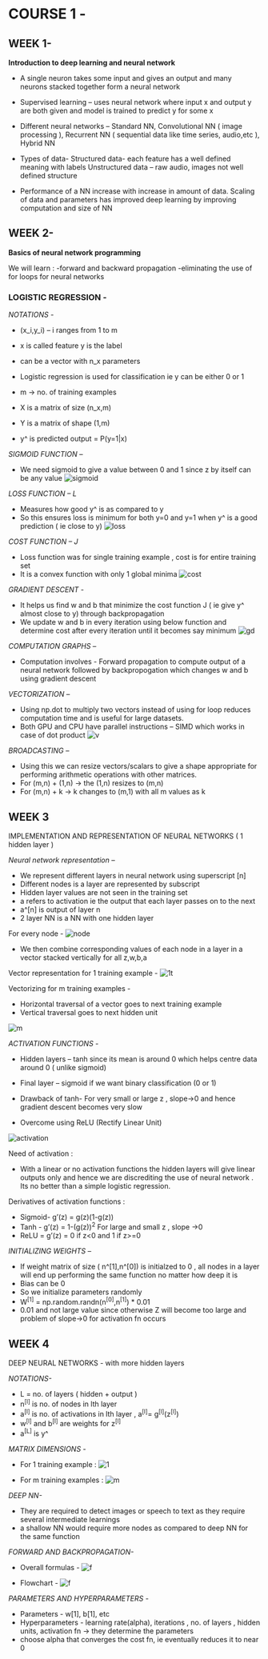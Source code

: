 # COURSE 1 -
## WEEK 1-
**Introduction to deep learning and neural network**

* A single neuron takes some input and gives an output and many neurons stacked together form a neural network

* Supervised learning – uses neural network where input x and output y are both given and model is trained to predict y for some x

* Different neural networks –
Standard NN, Convolutional NN ( image processing ), Recurrent NN ( sequential data like time series, audio,etc ), Hybrid NN

* Types of data-
Structured data- each feature has a well defined meaning with labels 
Unstructured data – raw audio, images not well defined structure

* Performance of a NN increase with increase in amount of data. Scaling of data and parameters has improved deep learning by improving computation and size of NN

## WEEK 2-
**Basics of neural network programming**

We will learn :
-forward and backward propagation
-eliminating the use of for loops for neural networks

### LOGISTIC REGRESSION -

_NOTATIONS -_

* (x_i,y_i) – i ranges from 1 to m
* x is called feature y is the label
* can be a vector with n_x parameters
* Logistic regression is used for classification ie y can be either 0 or 1

* m -> no. of training examples  
* X is a matrix of size (n_x,m)
* Y is a matrix of shape (1,m)
* y^ is predicted output = P(y=1|x)

_SIGMOID FUNCTION –_

* We need sigmoid to give a value between 0 and 1 since z by itself can be any value
![sigmoid](Images/sigmoid.png)
 
_LOSS FUNCTION – L_

* Measures how good y^ is as compared to y 
* So this ensures loss is minimum for both y=0 and y=1 when y^ is a good prediction ( ie close to y)
![loss](Images/loss.png)

_COST FUNCTION – J_

* Loss function was for single training example , cost is for entire training set
* It is a convex function with only 1 global minima 
![cost](Images/cost.png)

_GRADIENT DESCENT -_

* It helps us find w and b that minimize the cost function J ( ie give y^ almost close to y) through backpropagation
* We update w and b in every iteration using below function and determine cost after every iteration until it becomes say minimum
![gd](Images/gradient_descent.png)

_COMPUTATION GRAPHS –_

* Computation involves -
Forward propagation to compute output of a neural network followed by backpropogation which changes w and b using gradient descent

_VECTORIZATION –_

* Using np.dot to multiply two vectors instead of using for loop reduces computation time and is useful for large datasets.
* Both GPU and CPU have parallel instructions – SIMD which works in case of dot product 
![v](Images/vectorization.png)

_BROADCASTING –_

* Using this we can resize vectors/scalars to give a shape appropriate for performing arithmetic operations with other matrices. 
* For (m,n) + (1,n) -> the (1,n) resizes to (m,n) 
* For (m,n) + k -> k changes to (m,1) with all m values as k 

## WEEK 3

IMPLEMENTATION AND REPRESENTATION OF NEURAL NETWORKS ( 1 hidden layer )

_Neural network representation –_

* We represent different layers in neural network using superscript [n]
* Different nodes is a layer are represented by subscript 
* Hidden layer values are not seen in the training set
* a refers to activation ie the output that each layer passes on to the next
* a^[n] is output of layer n
* 2 layer NN is a NN with one hidden layer 

For every node -
![node](Images/node.png)

* We then combine corresponding values of each node in a layer in a vector stacked vertically for all z,w,b,a
 
Vector representation for 1 training example -
![1t](Images/1_training_vector.png)

Vectorizing for m training examples -

* Horizontal traversal of a vector goes to next training example
* Vertical traversal goes to next hidden unit 

![m](Images/m_training_vector.png)




_ACTIVATION FUNCTIONS -_

* Hidden layers – tanh since its mean is around 0 which helps centre data around 0 ( unlike sigmoid)
* Final layer – sigmoid if we want binary classification (0 or 1)

* Drawback of tanh-
For very small or large z , slope->0 and hence gradient descent becomes very slow

* Overcome using ReLU (Rectify Linear Unit)

![activation](Images/activation.png)

Need of activation :

* With a linear or no activation functions the hidden layers will give linear outputs only and hence we are discrediting the use of neural network . Its no better than a simple logistic regression.

Derivatives of activation functions :

* Sigmoid- g’(z) = g(z)(1-g(z))
* Tanh -  g’(z) = 1-(g(z))<sup>2</sup>
For large and small z , slope ->0
* ReLU = g’(z) = 0 if z<0 and 1 if z>=0

_INITIALIZING WEIGHTS –_

* If weight matrix of size ( n^[1],n^[0]) is initialzed to 0 , all nodes in a layer will end up performing the same function no matter how deep it is 
* Bias can be 0 
* So we initialize parameters randomly 
* W<sup>[1]</sup> = np.random.randn(n<sup>[0]</sup>,n<sup>[1]</sup>) * 0.01
* 0.01 and not large value since otherwise Z will become too large and problem of slope->0 for activation fn occurs


## WEEK 4

DEEP NEURAL NETWORKS - with more hidden layers 

_NOTATIONS-_

* L = no. of layers ( hidden + output )
* n<sup>[l]</sup> is no. of nodes in lth layer
* a<sup>[l]</sup> is no. of activations in lth layer , a<sup>[l]</sup>= g<sup>[l]</sup>(z<sup>[l]</sup>)
* w<sup>[l]</sup> and b<sup>[l]</sup> are weights for z<sup>[l]</sup> 
* a<sup>[L]</sup> is y^


_MATRIX DIMENSIONS -_

* For 1 training example :
![1]("Images/matrix_dim1.png")

* For m training examples :
![m](Images/matrix_dim2.png)

_DEEP NN-_

* They are required to detect images or speech to text as they require several intermediate learnings 
* a shallow NN would require more nodes as compared to deep NN for the same function

_FORWARD AND BACKPROPAGATION-_

* Overall formulas -
![f](Notes/Images/Fandb_prop.png)

* Flowchart -
![f](Images/forwbackprop.png)

_PARAMETERS AND HYPERPARAMETERS -_

* Parameters - w[1], b[1], etc
* Hyperparameters - learning rate(alpha), iterations , no. of layers , hidden units, activation fn -> they determine the parameters 
* choose alpha that converges the cost fn, ie eventually reduces it to near 0 





